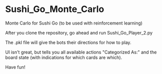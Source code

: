 # Sushi_Go_Monte_Carlo
Monte Carlo for Sushi Go (to be used with reinforcement learning)

After you clone the repository, go ahead and run Sushi_Go_Player_2.py

The .pkl file will give the bots their directions for how to play.

UI isn't great, but tells you all available actions "Categorized As:" and the board state (with indications for which cards are which).

Have fun!
